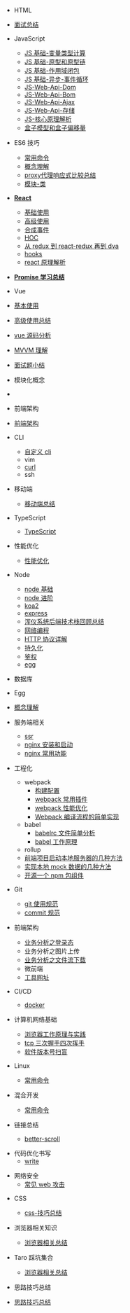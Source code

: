 <!-- [HTML](/) -->

- HTML
<!-- https://yingchenit.github.io/base/generator/#generator%E7%9A%84%E5%9F%BA%E7%A1%80%E7%94%A8%E6%B3%95 -->
- [面试总结](/html/1.md)

* JavaScript

  - [JS 基础-变量类型计算](/javascript/base_1.md)
  - [JS 基础-原型和原型链](/javascript/base_2.md)
  - [JS 基础-作用域闭包](/javascript/base_3.md)
  - [JS 基础-异步-事件循环](/javascript/base_4.md)
  - [JS-Web-Api-Dom](/javascript/base_5.md)
  - [JS-Web-Api-Bom](/javascript/base_6.md)
  - [JS-Web-Api-Ajax](/javascript/base_7.md)
  - [JS-Web-Api-存储](/javascript/base_7.md)
  - [JS-核心原理解析](/javascript/base_10.md)
  - [盒子模型和盒子偏移量](/javascript/base9.md)

* ES6 技巧

  - [常用命令](/es6/1.md)
  - [概念理解](/es6/4.md)
  - [proxy代理响应式比较总结](/es6/5.md)
  - [模块-类](/es6/6.md)

- [**React**](/react/index.md)

  - [基础使用](/react/baseUse/1.md)
  - [高级使用](/react/advanceUse/1.md)
  - [合成事件](/react/composeEvent.md)
  - [HOC](/react/hoc.md)
  - [从 redux 到 react-redux 再到 dva](/react/reduxFlows.md)
  - [hooks](/react/hooks.md)
  - [react 原理解析](/react/reactAnalysis.md)


- [**Promise 学习总结**](/promise总结/1.md)

* Vue
* [基本使用](/vue/3.md)
* [高级使用总结](/vue/2.md)
* [vue 源码分析](/vue/vueAnalysis.md)
* [MVVM 理解](/vue/1.md)
* [面试题小结](/vue/face.md)

* 模块化概念
* [](/module/1.md)

* 前端架构
* [前端架构](/homework/1.md)

* CLI

  - [自定义 cli](/cli/custom.md)
  - vim
  - [curl](/cli/curl.md)
  - ssh

* 移动端

  - [移动端总结](/mobile/base1.md)

* TypeScript

  - [TypeScript](/typescript/1.md)

* 性能优化

  - [性能优化](/javascript/base_8.md)

* Node
  - [node 基础](/node/1.md)
  - [node 进阶](/node/2.md)
  - [koa2](/node/koa2.md)
  - [express](/node/express.md)
  - [浑仪系统后端技术栈回顾总结](/node/hyxt.md)
  - [网络编程](/node/4.md)
  - [HTTP 协议详解](/node/http.md)
  - [持久化](/node/5.md)
  - [鉴权](/node/auth.md)
  - [egg](/node/6.md)

- 数据库
- Egg
- [概念理解](/Egg/1.md)

- 服务端相关

  - [ssr](/service/ssr.md)
  - [nginx 安装和启动](/service/nginx01.md)
  - [nginx 常用功能](/service/nginx02.md)

- 工程化

  - webpack
    - [构建配置](/工程化/config.md)
    - [webpack 常用插件](/工程化/webpackCommonUsePlugin.md)
    - [webpack 性能优化](/工程化/performanceOptimize.md)
    - [Webpack 编译流程的简单实现](/工程化/webpackCompilerRealize.md)
  - babel
    - [babelrc 文件简单分析](/工程化/babelrc.md)
    - [babel 工作原理](/工程化/babelPrinciple.md)
  - rollup
  - [前端项目启动本地服务器的几种方法](/工程化/devServer.md)
  - [实现本地 mock 数据的几种方法](/工程化/mock.md)
  - [开源一个 npm 包组件](/工程化/npmComp.md)

- Git
  - [git 使用规范](/git/useStandard.md)
  - [commit 规范](/git/commitStandard.md)

* 前端架构

  - [业务分析之登录态](/前端架构/loginStatus.md)
  - 业务分析之图片上传
  - [业务分析之文件流下载](/前端架构/businessFileDown.md)
  - 微前端
  - [工具网址](/前端架构/utilSites.md)

* CI/CD

  - [docker](/cicd/docker.md)

* 计算机网络基础

  - [浏览器工作原理与实践](/node/browser.md)
  - [tcp 三次握手四次挥手]()
  - [软件版本号扫盲](/networkBase/version.md)

* Linux

  - [常用命令](/linux/1.md)

* 混合开发

  - [常用命令](/app/1.md)

* 链接总结
  - [better-scroll](/es6/2.md)

- 代码优化书写
  - [write](/es6/3.md)

* 网络安全
  - [常见 web 攻击](/design/1.md)

- CSS

  - [css-技巧总结](/css/1.md)

- 浏览器相关知识

  - [浏览器相关总结](/browser/1.md)

- Taro 踩坑集合

  - [浏览器相关总结](/Taro/1.md)

- 思路技巧总结

- [思路技巧总结](/prac/1.md)

<!-- * 最佳实践 -->
